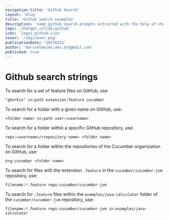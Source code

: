```yaml
---
navigation.title: 'Github Search'
layout: 'blog'
title: 'Github search examples'
description: 'some github search prompts extracted with the help of chatGPT'
tags: 'chatgpt,collab,github'
icon: 'logos:github-icon'
cover: '/img/cover.png'
publicationDate: '20230223'
author: 'marcoalmeida.dev.br@gmail.com'
published: true
---
```


# Github search strings


To search for a set of feature files on GitHub, use

````
"gherkin" in:path extension:feature cucumber

````

To search for a folder with a given name on GitHub, use:

````
<folder name> in:path user:<username>
````

To search for a folder within a specific GitHub repository, use:

````
repo:<username>/<repository name> <folder name>
````

To search for a folder within the repositories of the Cucumber organization on GitHub, use:

````
org:cucumber <folder name>
````

To search for files with the extension `.feature` in the `cucumber/cucumber-jvm` repository, use:

````
filename:*.feature repo:cucumber/cucumber-jvm
````

To search for `.feature` files within the `examples/java-calculator` folder of the `cucumber/cucumber-jvm` repository, use:

````
filename:*.feature repo:cucumber/cucumber-jvm in:examples/java-calculator
````
